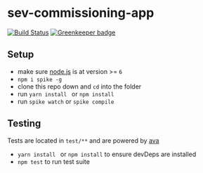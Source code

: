 # sev-commissioning-app

[![Build Status](https://travis-ci.org/smuemd/sev-commissioning-app.svg?branch=master)](https://travis-ci.org/smuemd/sev-commissioning-app) [![Greenkeeper badge](https://badges.greenkeeper.io/smuemd/sev-commissioning-app.svg)](https://greenkeeper.io/)

## Setup

- make sure [node.js](http://nodejs.org) is at version >= `6`
- `npm i spike -g`
- clone this repo down and `cd` into the folder
- run `yarn install ` or `npm install`
- run `spike watch` or `spike compile`

## Testing
Tests are located in `test/**` and are powered by [ava](https://github.com/sindresorhus/ava)
- `yarn install ` or `npm install` to ensure devDeps are installed
- `npm test` to run test suite
